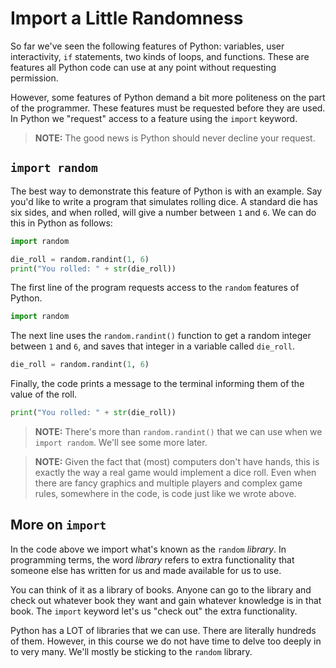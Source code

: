 # Import a Little Randomness

So far we've seen the following features of Python: variables, user interactivity, `if` statements, two kinds of loops, and functions. These are features all Python code can use at any point without requesting permission.

However, some features of Python demand a bit more politeness on the part of the programmer. These features must be requested before they are used. In Python we "request" access to a feature using the `import` keyword.

> **NOTE:** The good news is Python should never decline your request.

## `import random`

The best way to demonstrate this feature of Python is with an example. Say you'd like to write a program that simulates rolling dice. A standard die has six sides, and when rolled, will give a number between `1` and `6`. We can do this in Python as follows:

```python
import random

die_roll = random.randint(1, 6)
print("You rolled: " + str(die_roll))
```

The first line of the program requests access to the `random` features of Python.

```python
import random
```

The next line uses the `random.randint()` function to get a random integer between `1` and `6`, and saves that integer in a variable called `die_roll`.

```python
die_roll = random.randint(1, 6)
```

Finally, the code prints a message to the terminal informing them of the value of the roll.

```python
print("You rolled: " + str(die_roll))
```

> **NOTE:** There's more than `random.randint()` that we can use when we `import random`. We'll see some more later.

> **NOTE:** Given the fact that (most) computers don't have hands, this is exactly the way a real game would implement a dice roll. Even when there are fancy graphics and multiple players and complex game rules, somewhere in the code, is code just like we wrote above.

## More on `import`

In the code above we import what's known as the `random` _library_. In programming terms, the word _library_ refers to extra functionality that someone else has written for us and made available for us to use.

You can think of it as a library of books. Anyone can go to the library and check out whatever book they want and gain whatever knowledge is in that book. The `import` keyword let's us "check out" the extra functionality.

Python has a LOT of libraries that we can use. There are literally hundreds of them. However, in this course we do not have time to delve too deeply in to very many. We'll mostly be sticking to the `random` library.
